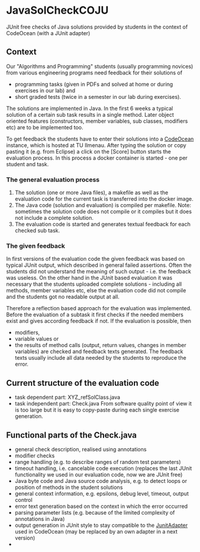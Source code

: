 # JavaSolCheckCOJU
JUnit free checks of Java solutions provided by students in the context of CodeOcean (with a JUnit adapter)

## Context
Our "Algorithms and Programming" students (usually programming novices) from various engineering programs need feedback for their solutions of
  - programming tasks (given in PDFs and solved at home or during exercises in our lab) and
  - short graded tests (twice in a semester in our lab during exercises).

The solutions are implemented in Java.
In the first 6 weeks a typical solution of a certain sub task results in a single method.
Later object oriented features (constructors, member variables, sub classes, modifiers etc) are to be implemented too.

To get feedback the students have to enter their solutions into a [CodeOcean](https://github.com/openHPI/codeocean) instance, which is hosted at TU Ilmenau.
After typing the solution or copy pasting it (e.g. from Eclipse) a click on the [Score] button starts the evaluation process. 
In this process a docker container is started - one per student and task.

### The general evaluation process
1. The solution (one or more Java files), a makefile as well as the evaluation code for the current task is transferred into the docker image.
2. The Java code (solution and evaluation) is compiled per makefile. Note: sometimes the solution code does not compile or it compiles but it does not include a complete solution.
3. The evaluation code is started and generates textual feedback for each checked sub task. 

### The given feedback
In first versions of the evaluation code the given feedback was based on typical JUnit output, which described in general failed assertions.
Often the students did not understand the meaning of such output - i.e. the feedback was useless. 
On the other hand in the JUnit based evaluation it was necessary that the students uploaded complete solutions - including all methods, member variables etc, 
else the evaluation code did not compile and the students got no readable output at all.

Therefore a reflection based approach for the evaluation was implemented. 
Before the evaluation of a subtask it first checks if the needed members exist and gives according feedback if not.
If the evaluation is possible, then 
  - modifiers,
  - variable values or
  - the results of method calls (output, return values, changes in member variables)
are checked and feedback texts generated.
The feedback texts usually include all data needed by the students to reproduce the error.

## Current structure of the evaluation code
  - task dependent part: XYZ_refSolClass.java
  - task independent part: Check.java
    From software quality point of view it is too large but it is easy to copy-paste during each single exercise generation.

## Functional parts of the Check.java
  - general check description, realised using annotations
  - modifier checks
  - range handling (e.g. to describe ranges of random test parameters)
  - timeout handling, i.e. cancelable code execution (replaces the last JUnit functionality we used in our evaluation code, now we are JUnit free)
  - Java byte code and Java source code analysis, e.g. to detect loops or position of methods in the student solutions
  - general context information, e.g. epsilons, debug level, timeout, output control
  - error text generation based on the context in which the error occurred
  - parsing parameter lists (e.g. because of the limited complexity of annotations in Java)
  - output generation in JUnit style to stay compatible to the [JunitAdapter](https://github.com/openHPI/codeocean/blob/master/lib/junit_adapter.rb) used in CodeOcean (may be replaced by an own adapter in a next version)
  - 
